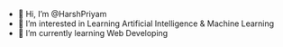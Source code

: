 - 👋 Hi, I’m @HarshPriyam
- 👀 I’m interested in Learning Artificial Intelligence & Machine Learning
- 🌱 I’m currently learning Web Developing


<!---
HarshPriyam/HarshPriyam is a ✨ special ✨ repository because its `README.md` (this file) appears on your GitHub profile.
You can click the Preview link to take a look at your changes.
--->
